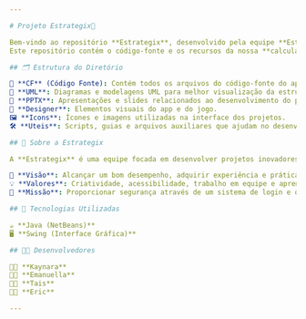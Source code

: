 ```yaml
---

# Projeto Estrategix🚀

Bem-vindo ao repositório **Estrategix**, desenvolvido pela equipe **Estrategix**!
Este repositório contém o código-fonte e os recursos da nossa **calculadora** e do nosso **jogo da memória**, ambos desenvolvidos em **Java** utilizando o **NetBeans**.

## 🗂️ Estrutura do Diretório

📁 **CF** (Código Fonte): Contém todos os arquivos do código-fonte do aplicativo e do jogo.
📁 **UML**: Diagramas e modelagens UML para melhor visualização da estrutura do projeto.
📁 **PPTX**: Apresentações e slides relacionados ao desenvolvimento do projeto.
🎨 **Designer**: Elementos visuais do app e do jogo.
🖼️ **Icons**: Ícones e imagens utilizadas na interface dos projetos.
🛠️ **Uteis**: Scripts, guias e arquivos auxiliares que ajudam no desenvolvimento.

## 👥 Sobre a Estrategix

A **Estrategix** é uma equipe focada em desenvolver projetos inovadores e acessíveis.

🔭 **Visão**: Alcançar um bom desempenho, adquirir experiência e prática.
💡 **Valores**: Criatividade, acessibilidade, trabalho em equipe e aprendizado.
🎯 **Missão**: Proporcionar segurança através de um sistema de login e oferecer diversão tanto no aplicativo quanto no jogo.

## 🧰 Tecnologias Utilizadas

☕ **Java (NetBeans)**
🖥️ **Swing (Interface Gráfica)**

## 👩‍💻 Desenvolvedores

👩‍💻 **Kaynara**
👩‍💻 **Emanuella**
👩‍💻 **Tais**
👨‍💻 **Eric**

---
```


